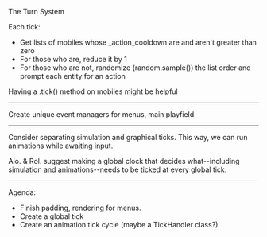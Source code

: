 The Turn System

Each tick:
* Get lists of mobiles whose _action_cooldown are and aren't greater than zero
* For those who are, reduce it by 1
* For those who are not, randomize (random.sample()) the list order and prompt each entity for an action

Having a .tick() method on mobiles might be helpful

---

Create unique event managers for menus, main playfield.


---

Consider separating simulation and graphical ticks. This way, we can run animations while awaiting input.

Alo. & Rol. suggest making a global clock that decides what--including simulation and animations--needs to be ticked at every global tick.

---

Agenda:
* Finish padding, rendering for menus.
* Create a global tick
* Create an animation tick cycle (maybe a TickHandler class?)